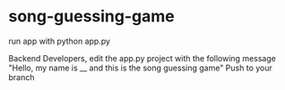 # song-guessing-game

run app with python app.py

Backend Developers, edit the app.py project with the following message
"Hello, my name is __ and this is the song guessing game"
Push to your branch